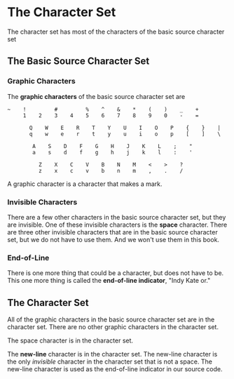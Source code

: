 The Character Set
=================

The character set has most of the characters of the basic source character set

The Basic Source Character Set
------------------------------

### Graphic Characters

The **graphic characters** of the basic source character set are

    ~    !         #         %    ^    &    *    (    )    _    +
         1    2    3    4    5    6    7    8    9    0    -    =

           Q    W    E    R    T    Y    U    I    O    P    {    }    |
           q    w    e    r    t    y    u    i    o    p    [    ]    \

            A    S    D    F    G    H    J    K    L    ;    "
            a    s    d    f    g    h    j    k    l    :    '

              Z    X    C    V    B    N    M    <    >    ?
              z    x    c    v    b    n    m    ,    .    /

A graphic character is a character that makes a mark.

### Invisible Characters

There are a few other characters in the basic source character set, but they are invisible.
One of these invisible characters is the **space** character.
There are three other invisible characters that are in the basic source character set,
but we do not have to use them.
And we won't use them in this book.

### End-of-Line

There is one more thing that could be a character, but does not have to be.
This one more thing is called the **end-of-line indicator**,
"Indy Kate or."

The Character Set
-----------------

All of the graphic characters in the basic source character set are in the character set.
There are no other graphic characters in the character set.

The space character is in the character set.

The **new-line** character is in the character set.
The new-line character is the only _invisible_ character in the character set that is not a space.
The new-line character is used as the end-of-line indicator in our source code.
